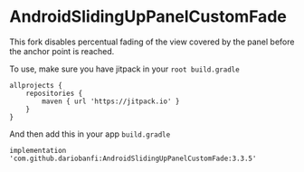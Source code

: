 # AndroidSlidingUpPanelCustomFade

This fork disables percentual fading of the view covered by the panel before the anchor point is reached.

To use, make sure you have jitpack in your `root build.gradle`

```
allprojects {
    repositories {
        maven { url 'https://jitpack.io' }
    }
}
```

And then add this in your app `build.gradle`

```
implementation 'com.github.dariobanfi:AndroidSlidingUpPanelCustomFade:3.3.5'
```
